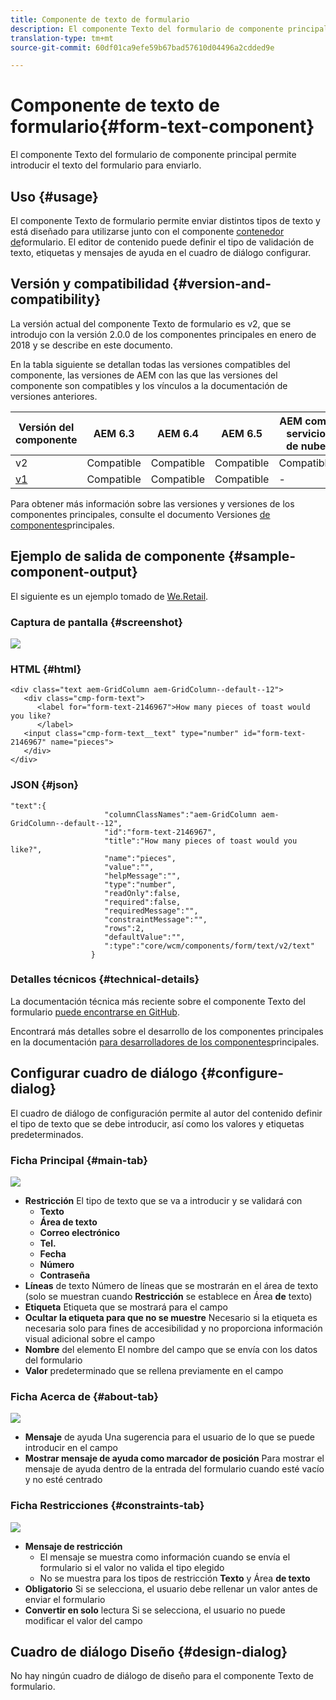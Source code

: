 ```yaml
---
title: Componente de texto de formulario
description: El componente Texto del formulario de componente principal permite introducir el texto del formulario para enviarlo.
translation-type: tm+mt
source-git-commit: 60df01ca9efe59b67bad57610d04496a2cdded9e

---
```



# Componente de texto de formulario{#form-text-component}

El componente Texto del formulario de componente principal permite introducir el texto del formulario para enviarlo.

## Uso {#usage}

El componente Texto de formulario permite enviar distintos tipos de texto y está diseñado para utilizarse junto con el componente [contenedor de](form-container.md)formulario. El editor de contenido puede definir el tipo de validación de texto, etiquetas y mensajes de ayuda en el cuadro de diálogo [](#configure-dialog)configurar.

## Versión y compatibilidad {#version-and-compatibility}

La versión actual del componente Texto de formulario es v2, que se introdujo con la versión 2.0.0 de los componentes principales en enero de 2018 y se describe en este documento.

En la tabla siguiente se detallan todas las versiones compatibles del componente, las versiones de AEM con las que las versiones del componente son compatibles y los vínculos a la documentación de versiones anteriores.

| Versión del componente | AEM 6.3 | AEM 6.4 | AEM 6.5 | AEM como servicio de nube |
|--- |--- |--- |--- |---|
| v2 | Compatible | Compatible | Compatible | Compatible |
| [v1](form-text-v1.md) | Compatible | Compatible | Compatible | - |

Para obtener más información sobre las versiones y versiones de los componentes principales, consulte el documento Versiones [de componentes](versions.md)principales.

## Ejemplo de salida de componente {#sample-component-output}

El siguiente es un ejemplo tomado de [We.Retail](https://docs.adobe.com/content/help/en/experience-manager-65/developing/bestpractices/we-retail/we-retail.html).

### Captura de pantalla {#screenshot}

![](assets/chlimage_1-22.png)

### HTML {#html}

```
<div class="text aem-GridColumn aem-GridColumn--default--12">
   <div class="cmp-form-text">
      <label for="form-text-2146967">How many pieces of toast would you like?
      </label>
   <input class="cmp-form-text__text" type="number" id="form-text-2146967" name="pieces">
   </div>
</div>
```

### JSON {#json}

```
"text":{  
                     "columnClassNames":"aem-GridColumn aem-GridColumn--default--12",
                     "id":"form-text-2146967",
                     "title":"How many pieces of toast would you like?",
                     "name":"pieces",
                     "value":"",
                     "helpMessage":"",
                     "type":"number",
                     "readOnly":false,
                     "required":false,
                     "requiredMessage":"",
                     "constraintMessage":"",
                     "rows":2,
                     "defaultValue":"",
                     ":type":"core/wcm/components/form/text/v2/text"
                  }
```

### Detalles técnicos {#technical-details}

La documentación técnica más reciente sobre el componente Texto del formulario [puede encontrarse en GitHub](https://adobe.com/go/aem_cmp_tech_form_text_v2).

Encontrará más detalles sobre el desarrollo de los componentes principales en la documentación [para desarrolladores de los componentes](developing.md)principales.

## Configurar cuadro de diálogo {#configure-dialog}

El cuadro de diálogo de configuración permite al autor del contenido definir el tipo de texto que se debe introducir, así como los valores y etiquetas predeterminados.

### Ficha Principal {#main-tab}

![](assets/chlimage_1-23.png)

* **Restricción** El tipo de texto que se va a introducir y se validará con
   * **Texto**
   * **Área de texto**
   * **Correo electrónico**
   * **Tel.**
   * **Fecha**
   * **Número**
   * **Contraseña**
* **Líneas** de texto Número de líneas que se mostrarán en el área de texto (solo se muestran cuando **Restricción** se establece en Área **de** texto)
* **Etiqueta** Etiqueta que se mostrará para el campo
* **Ocultar la etiqueta para que no se muestre** Necesario si la etiqueta es necesaria solo para fines de accesibilidad y no proporciona información visual adicional sobre el campo
* **Nombre** del elemento El nombre del campo que se envía con los datos del formulario
* **Valor** predeterminado que se rellena previamente en el campo

### Ficha Acerca de {#about-tab}

![](assets/chlimage_1-24.png)

* **Mensaje** de ayuda Una sugerencia para el usuario de lo que se puede introducir en el campo
* **Mostrar mensaje de ayuda como marcador de posición** Para mostrar el mensaje de ayuda dentro de la entrada del formulario cuando esté vacío y no esté centrado

### Ficha Restricciones {#constraints-tab}

![](assets/chlimage_1-25.png)

* **Mensaje de restricción**
   * El mensaje se muestra como información cuando se envía el formulario si el valor no valida el tipo elegido
   * No se muestra para los tipos de restricción **Texto** y Área **de texto**
* **Obligatorio** Si se selecciona, el usuario debe rellenar un valor antes de enviar el formulario
* **Convertir en solo** lectura Si se selecciona, el usuario no puede modificar el valor del campo

## Cuadro de diálogo Diseño {#design-dialog}

No hay ningún cuadro de diálogo de diseño para el componente Texto de formulario.
